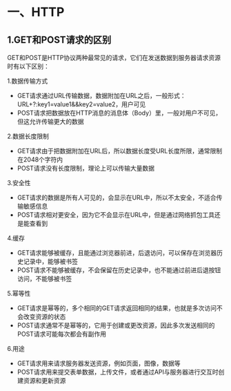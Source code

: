 # 一、HTTP
##  1.GET和POST请求的区别

GET和POST是HTTP协议两种最常见的请求，它们在发送数据到服务器请求资源时有以下区别：

1.数据传输方式

- GET请求通过URL传输数据，数据附加在URL之后，一般形式：URL+?:key1=value1&&key2=value2，用户可见
- POST请求把数据放在HTTP消息的消息体（Body）里，一般对用户不可见，但这允许传输更大的数据

2.数据长度限制

- GET请求由于把数据附加在URL后，所以数据长度受URL长度所限，通常限制在2048个字符内
-  POST请求没有长度限制，理论上可以传输大量数据

3.安全性

- GET请求的数据是所有人可见的，会显示在URL中，所以不太安全，不适合传输敏感信息
- POST请求相对更安全，因为它不会显示在URL中，但是通过网络抓包工具还是能查看到

4.缓存

- GET请求能够被缓存，且能通过浏览器前进，后退访问，可以保存在浏览器历史记录中，能够被书签
- POST请求不能够被缓存，不会保留在历史记录中，也不能通过前进后退按钮访问，不能够被书签

5.幂等性

- GET请求是幂等的，多个相同的GET请求返回相同的结果，也就是多次访问不会改变资源的状态
- POST请求通常不是幂等的，它用于创建或更改资源，因此多次发送相同的POST请求可能每次都会有副作用

6.用途

- GET请求用来请求服务器发送资源，例如页面，图像，数据等
- POST请求用来提交表单数据，上传文件，或者通过API与服务器进行交互时创建资源和更新资源




